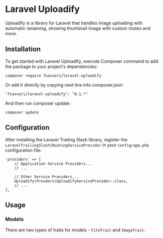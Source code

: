 # Laravel Uploadify

Uploadify is a library for Laravel that handles image uploading with automatic renaming, showing thumbnail image with custom routes and more.

## Installation

To get started with Laravel Uploadify, execute Composer command to add the package to your project's dependencies:

```
composer require fsasvari/laravel-uploadify
```

Or add it directly by copying next line into composer.json:

```
"fsasvari/laravel-uploadify": "0.1.*"
```

And then run composer update:

```
composer update
```

## Configuration

After installing the Laravel Trailing Slash library, register the `LaravelTrailingSlash\RoutingServiceProvider` in your `config/app.php` configuration file:

```
'providers' => [
    // Application Service Providers...
    // ...

    // Other Service Providers...
    Uploadify\Provders\UploadifyServiceProvider::class,
    // ...
],
```

## Usage

### Models

There are two types of traits for models - `FileTrait` and `ImageTrait`.
